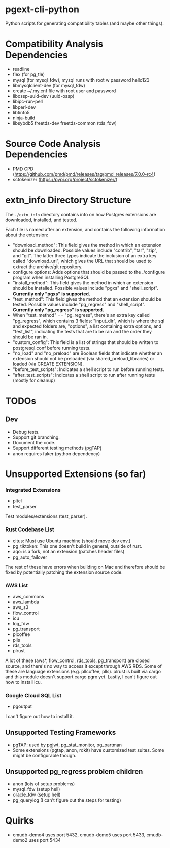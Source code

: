 # pgext-cli-python
Python scripts for generating compatibility tables (and maybe other things).

# Compatibility Analysis Dependencies
- readline
- flex (for pg_tle)
- mysql (for mysql_fdw), mysql runs with root w password hello123
- libmysqlclient-dev (for mysql_fdw)
- create ~/.my.cnf file with root user and password
- libossp-uuid-dev (uuid-ossp)
- libipc-run-perl
- libperl-dev
- libtinfo5
- ninja-build
- libsybdb5 freetds-dev freetds-common (tds_fdw)

# Source Code Analysis Dependencies
- PMD CPD (https://github.com/pmd/pmd/releases/tag/pmd_releases/7.0.0-rc4)
- sctokenizer (https://pypi.org/project/sctokenizer/)

# extn_info Directory Structure
The `./extn_info` directory contains info on how Postgres extensions are downloaded, installed, and tested.

Each file is named after an extension, and contains the following information about the extension:
- "download_method": This field gives the method in which an extension should be downloaded. Possible values include "contrib", "tar", "zip", and "git". The latter three types indicate the inclusion of an extra key called "download_url", which gives the URL that should be used to extract the archive/git repository.
- configure options: Adds options that should be passed to the ./configure program when installing PostgreSQL
- "install_method": This field gives the method in which an extension should be installed. Possible values include "pgxs" and "shell_script". **Currently only "pgxs" is supported.**
- "test_method": This field gives the method that an extension should be tested. Possible values include "pg_regress" and "shell_script". **Currently only "pg_regress" is supported.**
- When "test_method" == "pg_regress", there's an extra key called "pg_regress", which contains 3 fields: "input_dir", which is where the sql and expected folders are, "options", a list containing extra options, and "test_list", indicating the tests that are to be ran and the order they should be ran in.
- "custom_config": This field is a list of strings that should be written to postgresql.conf before running tests.
- "no_load" and "no_preload" are Boolean fields that indicate whether an extension should not be preloaded (via shared_preload_libraries) or loaded (via CREATE EXTENSION).
- "before_test_scripts": Indicates a shell script to run before running tests.
- "after_test_scripts": Indicates a shell script to run after running tests (mostly for cleanup)

# TODOs
## Dev
- Debug tests.
- Support git branching.
- Document the code.
- Support different testing methods (pgTAP)
- anon requires faker (python dependency)

# Unsupported Extensions (so far)
### Integrated Extensions
- pltcl
- test_parser

Test modules/extensions (test_parser).

### Rust Codebase List
- citus: Must use Ubuntu machine (should move dev env.)
- pg_tiktoken: This one doesn't build in general, outside of rust.
- aqo: is a fork, not an extension (patches header files)
- pg_auto_failover

The rest of these have errors when building on Mac and therefore should be fixed by potentially patching the extension source code.

### AWS List
- aws_commons
- aws_lambda
- aws_s3
- flow_control
- icu
- log_fdw
- pg_transport
- plcoffee
- plls
- rds_tools
- plrust

A lot of these (aws*, flow_control, rds_tools, pg_transport) are closed source, and there's no way to access it except through AWS RDS. Some of these are language extensions (e.g. pllcoffee, plls). plrust is built via cargo and this module doesn't support cargo pgrx yet. Lastly, I can't figure out how to install icu.

### Google Cloud SQL List
- pgoutput

I can't figure out how to install it. 

## Unsupported Testing Frameworks
- pgTAP: used by pgjwt, pg_stat_monitor, pg_partman
- Some extensions (pgtap, anon, rdkit) have customized test suites. Some might be configurable though.

## Unsupported pg_regress problem children
- anon (lots of setup problems)
- mysql_fdw (setup hell)
- oracle_fdw (setup hell)
- pg_querylog (I can't figure out the steps for testing)

# Quirks
- cmudb-demo4 uses port 5432, cmudb-demo5 uses port 5433, cmudb-demo2 uses port 5434
